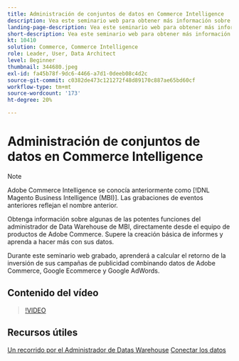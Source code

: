 ```yaml
---
title: Administración de conjuntos de datos en Commerce Intelligence
description: Vea este seminario web para obtener más información sobre algunas de las potentes funciones del Administrador de Datas Warehouse de Commerce Intelligence.
landing-page-description: Vea este seminario web para obtener más información sobre algunas de las potentes funciones del Administrador de Datas Warehouse de Commerce Intelligence.
short-description: Vea este seminario web para obtener más información sobre algunas de las potentes funciones del Administrador de Datas Warehouse de Commerce Intelligence.
kt: 10410
solution: Commerce, Commerce Intelligence
role: Leader, User, Data Architect
level: Beginner
thumbnail: 344680.jpeg
exl-id: fa45b78f-9dc6-4466-a7d1-0deeb08c4d2c
source-git-commit: c0382de473c121272f48d89170c887ae65bd60cf
workflow-type: tm+mt
source-wordcount: '173'
ht-degree: 20%

---
```


# Administración de conjuntos de datos en Commerce Intelligence

>[!NOTE]
>
>Adobe Commerce Intelligence se conocía anteriormente como [!DNL Magento Business Intelligence (MBI)]. Las grabaciones de eventos anteriores reflejan el nombre anterior.

Obtenga información sobre algunas de las potentes funciones del administrador de Data Warehouse de MBI, directamente desde el equipo de productos de Adobe Commerce. Supere la creación básica de informes y aprenda a hacer más con sus datos.

Durante este seminario web grabado, aprenderá a calcular el retorno de la inversión de sus campañas de publicidad combinando datos de Adobe Commerce, Google Ecommerce y Google AdWords.

## Contenido del vídeo

>[!VIDEO](https://video.tv.adobe.com/v/344680?quality=12&learn=on)

## Recursos útiles

[Un recorrido por el Administrador de Datas Warehouse](https://experienceleague.adobe.com/docs/commerce-business-intelligence/mbi/analyze/warehouse-manager/tour-dwm.html)
[Conectar los datos](https://experienceleague.adobe.com/docs/commerce-business-intelligence/mbi/analyze/connecting/connecting-data.html)
